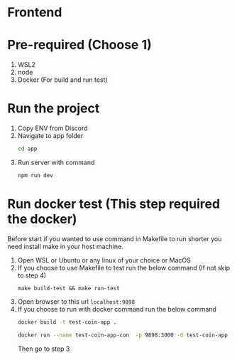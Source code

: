 # Frontend

# Pre-required (Choose 1)  
1. WSL2
2. node
3. Docker (For build and run test)

# Run the project  
1. Copy ENV from Discord
2. Navigate to app folder  
   ```bash
   cd app
   ```
4. Run server with command  
   ```bash
   npm run dev
   ```


# Run docker test (This step required the docker)  
Before start if you wanted to use command in Makefile to run shorter you need install make in your host machine.  
1. Open WSL or Ubuntu or any linux of your choice or MacOS
2. If you choose to use Makefile to test run the below command (If not skip to step 4)
   ```make
   make build-test && make run-test
   ```
4. Open browser to this url
   ```localhost:9898```
5. If you choose to run with docker command run the below command  
   ```bash
   docker build -t test-coin-app .
   ```  
   ```bash
   docker run --name test-coin-app-con  -p 9898:3000 -d test-coin-app
   ```  
   Then go to step 3
